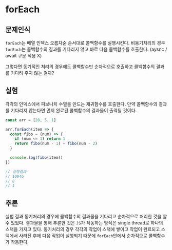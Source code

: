 # forEach

## 문제인식
`forEach`는 배열 인덱스 오름차순 순서대로 콜백함수를 실행시킨다. 
비동기처리의 경우 `forEach`는 콜백함수의 결과를 기다리지 않고 바로 다음 콜백함수를 호출한다. (aysnc / await 구문 적용 X)

그렇다면 동기적인 처리의 경우에도 콜백함수만 순차적으로 호출하고 콜백함수의 결과를 기다려 주지 않는 걸까?

## 실험
각각의 인덱스에서 피보나치 수열을 만드는 재귀함수를 호출한다. 만약 콜백함수의 결과를 기다리지 않는다면 먼저 완료된 콜백함수의 결과물이 출력될 것이다.

```js
const arr = [20, 5, 1]

arr.forEach(item => {
  const fibo = (num) => {
    if (num <= 1) return 1
    return fibo(num - 1) + fibo(num - 2)
  }

  console.log(fibo(item))
})

// 실행결과
// 10946
// 8
// 1
```

## 추론
실험 결과 동기처리의 경우에 콜백함수의 결과물을 기다리고 순차적으로 처리한 것을 알 수 있었다. 결과물을 통해 추론한 것은 `JS`가 작동하는 방식은 single thread로 하나의 스택을 가지고 있다. 동기처리의 경우 각각의 작업이 스택에 쌓이고 작업이 완료되고 스택에서 사라진 후에 다음 작업이 실행되기 때문에 `forEach`안에서 순차적으로 콜백함수가 작동한다.



